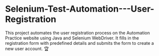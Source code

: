 # Selenium-Test-Automation---User-Registration
This project automates the user registration process on the Automation Practice website using Java and Selenium WebDriver. It fills in the registration form with predefined details and submits the form to create a new user account. 🏆

